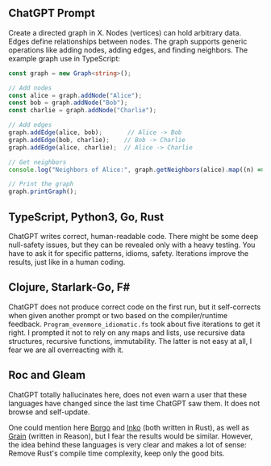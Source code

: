 ## ChatGPT Prompt

Create a directed graph in X. Nodes (vertices) can hold arbitrary data. Edges define relationships between nodes. The graph supports generic operations like adding nodes, adding edges, and finding neighbors. The example graph use in TypeScript:

```typescript
const graph = new Graph<string>();

// Add nodes
const alice = graph.addNode("Alice");
const bob = graph.addNode("Bob");
const charlie = graph.addNode("Charlie");

// Add edges
graph.addEdge(alice, bob);       // Alice -> Bob
graph.addEdge(bob, charlie);    // Bob -> Charlie
graph.addEdge(alice, charlie);  // Alice -> Charlie

// Get neighbors
console.log("Neighbors of Alice:", graph.getNeighbors(alice).map((n) => n.data));

// Print the graph
graph.printGraph(); 
```

## TypeScript, Python3, Go, Rust

ChatGPT writes correct, human-readable code. There might be some deep null-safety issues, but they can be revealed only with a heavy testing. You have to ask it for specific patterns, idioms, safety. Iterations improve the results, just like in a human coding.

## Clojure, Starlark-Go, F#

ChatGPT does not produce correct code on the first run, but it self-corrects when given another prompt or two based on the compiler/runtime feedback. `Program_evenmore_idiomatic.fs` took about five iterations to get it right. I prompted it not to rely on any maps and lists, use recursive data structures, recursive functions, immutability. The latter is not easy at all, I fear we are all overreacting with it.

## Roc and Gleam

ChatGPT totally hallucinates here, does not even warn a user that these languages have changed since the last time ChatGPT saw them. It does not browse and self-update.

One could mention here [Borgo](https://github.com/borgo-lang/borgo) and [Inko](https://github.com/inko-lang/inko) (both written in Rust), as well as [Grain](https://github.com/grain-lang/grain) (written in Reason), but I fear the results would be similar. However, the idea behind these languages is very clear and makes a lot of sense: Remove Rust's compile time complexity, keep only the good bits. 
 
